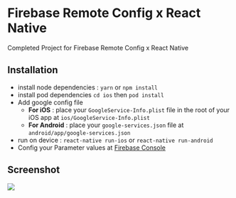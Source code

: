 # Firebase Remote Config x React Native

Completed Project for Firebase Remote Config x React Native



## Installation
+ install node dependencies : `yarn` or `npm install`
+ install pod dependencies  `cd ios` then `pod install`
+ Add google config file 
	+ **For iOS** : place your `GoogleService-Info.plist` file in the root of your iOS app at `ios/GoogleService-Info.plist`
	+ **For Android** : place your `google-services.json` file at `android/app/google-services.json`
+ run on device : `react-native run-ios` or `react-native run-android`
+ Config your Parameter values at [Firebase Console](https://console.firebase.google.com) 

## Screenshot
![](https://image.ibb.co/kRXTuw/Simulator_Screen_Shot_i_Phone_6_2018_01_07_at_19_28_54.png)
